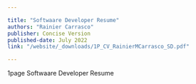 ```yaml
---

title: "Softwaare Developer Resume" 
authors: "Rainier Carrasco"
publisher: Concise Version
published-date: July 2022
link: "/website/_downloads/1P_CV_RainierMCarrasco_SD.pdf"

---
```


1page Softwaare Developer Resume
